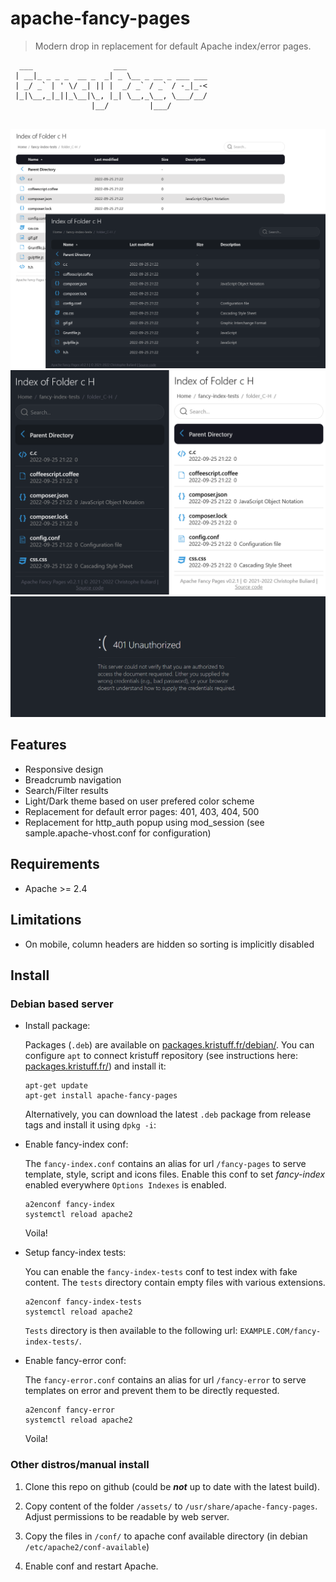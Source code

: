 # apache-fancy-pages

> Modern drop in replacement for default Apache index/error pages. 

```
  ___                  ___
 | __|_ _ _ _  __ _  _| _ \__ _ __ _ ___ ___
 | _/ _` | ' \/ _| || |  _/ _` / _` / -_|_-<
 |_|\__,_|_||_\__|\_, |_| \__,_\__, \___/__/
                  |__/         |___/
 
```

![preview_auto-index-ondesktop](/screenshots/auto-index-desktop-light-dark.png)
![preview_auto-index-on-mobile](/screenshots/auto-index-mobile-dark-light.png)
![preview_error-401](/screenshots/401_dark.png)

## Features
- Responsive design
- Breadcrumb navigation
- Search/Filter results
- Light/Dark theme based on user prefered color scheme  
- Replacement for default error pages: 401, 403, 404, 500
- Replacement for http_auth popup using mod_session (see sample.apache-vhost.conf for configuration)

## Requirements
- Apache >= 2.4 

## Limitations
- On mobile, column headers are hidden so sorting is implicitly disabled   

## Install

### Debian based server

-   Install package:

    Packages (`.deb`) are available on [packages.kristuff.fr/debian/](https://packages.kristuff.fr/debian/). You can configure `apt` to connect kristuff repository (see instructions here: [packages.kristuff.fr/](https://packages.kristuff.fr/)) and install it: 

    ```.language-bash
    apt-get update
    apt-get install apache-fancy-pages
    ```
    
    Alternatively, you can download the latest `.deb` package from release tags and install it using `dpkg -i`:

-   Enable fancy-index conf:

    The `fancy-index.conf` contains an alias for url `/fancy-pages` to serve template, style, script and icons files. Enable this conf to set *fancy-index* enabled everywhere `Options Indexes` is enabled.
    
    ```
    a2enconf fancy-index
    systemctl reload apache2
    ```

    Voila! 


-   Setup fancy-index tests:
    
    You can enable the `fancy-index-tests` conf to test index with fake content. The `tests` directory contain empty files with various extensions. 

    ```
    a2enconf fancy-index-tests
    systemctl reload apache2
    ```

    `Tests` directory is then available to the following url: `EXAMPLE.COM/fancy-index-tests/`.


-   Enable fancy-error conf:

    The `fancy-error.conf` contains an alias for url `/fancy-error` to serve templates on error and prevent them to be directly requested. 
    
    ```
    a2enconf fancy-error
    systemctl reload apache2
    ```

    Voila! 


### Other distros/manual install

1.  Clone this repo on github (could be ***not*** up to date with the latest build).

2.  Copy content of the folder `/assets/` to `/usr/share/apache-fancy-pages`. Adjust permissions to be readable by web server. 

3.  Copy the files in `/conf/` to apache conf available directory (in debian `/etc/apache2/conf-available`)

4.  Enable conf and restart Apache. 


